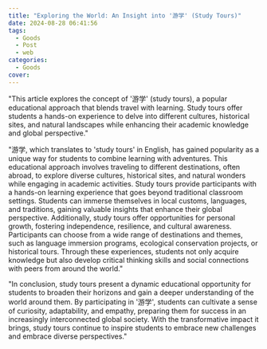 ```yaml
---
title: "Exploring the World: An Insight into '游学' (Study Tours)"
date: 2024-08-28 06:41:56
tags:
  - Goods
  - Post
  - web
categories:
  - Goods
cover:
---
```


"This article explores the concept of '游学' (study tours), a popular educational approach that blends travel with learning. Study tours offer students a hands-on experience to delve into different cultures, historical sites, and natural landscapes while enhancing their academic knowledge and global perspective."

"游学, which translates to 'study tours' in English, has gained popularity as a unique way for students to combine learning with adventures. This educational approach involves traveling to different destinations, often abroad, to explore diverse cultures, historical sites, and natural wonders while engaging in academic activities. Study tours provide participants with a hands-on learning experience that goes beyond traditional classroom settings. Students can immerse themselves in local customs, languages, and traditions, gaining valuable insights that enhance their global perspective. Additionally, study tours offer opportunities for personal growth, fostering independence, resilience, and cultural awareness. Participants can choose from a wide range of destinations and themes, such as language immersion programs, ecological conservation projects, or historical tours. Through these experiences, students not only acquire knowledge but also develop critical thinking skills and social connections with peers from around the world."

"In conclusion, study tours present a dynamic educational opportunity for students to broaden their horizons and gain a deeper understanding of the world around them. By participating in '游学', students can cultivate a sense of curiosity, adaptability, and empathy, preparing them for success in an increasingly interconnected global society. With the transformative impact it brings, study tours continue to inspire students to embrace new challenges and embrace diverse perspectives."
